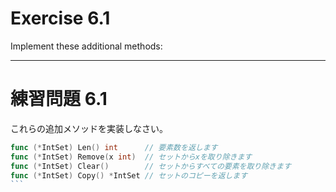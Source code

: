 # Exercise 6.1
Implement these additional methods:

---
# 練習問題 6.1
これらの追加メソッドを実装しなさい。

````go
func (*IntSet) Len() int      // 要素数を返します
func (*IntSet) Remove(x int)  // セットからxを取り除きます
func (*IntSet) Clear()        // セットからすべての要素を取り除きます
func (*IntSet) Copy() *IntSet // セットのコピーを返します
```
